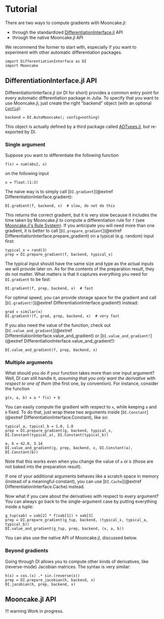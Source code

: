 # Tutorial

There are two ways to compute gradients with Mooncake.jl:

- through the standardized [DifferentiationInterface.jl](https://github.com/JuliaDiff/DifferentiationInterface.jl) API
- through the native Mooncake.jl API

We recommend the former to start with, especially if you want to experiment with other automatic differentiation packages.

```@example tuto
import DifferentiationInterface as DI
import Mooncake
```

## DifferentiationInterface.jl API

DifferentiationInterface.jl (or DI for short) provides a common entry point for every automatic differentiation package in Julia.
To specify that you want to use Mooncake.jl, just create the right "backend" object (with an optional [`Config`](@ref)):

```@example tuto
backend = DI.AutoMooncake(; config=nothing)
```

This object is actually defined by a third package called [ADTypes.jl](https://github.com/SciML/ADTypes.jl), but re-exported by DI.

### Single argument

Suppose you want to differentiate the following function

```@example tuto
f(x) = sum(abs2, x)
```

on the following input

```@example tuto
x = float.(1:3)
```

The naive way is to simply call [`DI.gradient`](@extref DifferentiationInterface.gradient):

```@example tuto
DI.gradient(f, backend, x)  # slow, do not do this
```

This returns the correct gradient, but it is very slow because it includes the time taken by Mooncake.jl to compute a differentiation rule for `f` (see [Mooncake.jl's Rule System](@ref)).
If you anticipate you will need more than one gradient, it is better to call [`DI.prepare_gradient`](@extref DifferentiationInterface.prepare_gradient) on a typical (e.g. random) input first:

```@example tuto
typical_x = rand(3)
prep = DI.prepare_gradient(f, backend, typical_x)
```

The typical input should have the same size and type as the actual inputs we will provide later on.
As for the contents of the preparation result, they do not matter.
What matters is that it captures everything you need for `DI.gradient` to be fast:

```@example tuto
DI.gradient(f, prep, backend, x)  # fast
```

For optimal speed, you can provide storage space for the gradient and call [`DI.gradient!`](@extref DifferentiationInterface.gradient!) instead:

```@example tuto
grad = similar(x)
DI.gradient!(f, grad, prep, backend, x)  # very fast
```

If you also need the value of the function, check out [`DI.value_and_gradient`](@extref DifferentiationInterface.value_and_gradient) or [`DI.value_and_gradient!`](@extref DifferentiationInterface.value_and_gradient!):

```@example tuto
DI.value_and_gradient(f, prep, backend, x)
```

### Multiple arguments

What should you do if your function takes more than one input argument?
Well, DI can still handle it, _assuming that you only want the derivative with respect to one of them_ (the first one, by convention).
For instance, consider the function

```@example tuto
g(x, a, b) = a * f(x) + b
```

You can easily compute the gradient with respect to `x`, while keeping `a` and `b` fixed.
To do that, just wrap these two arguments inside [`DI.Constant`](@extref DifferentiationInterface.Constant), like so:

```@example tuto
typical_a, typical_b = 1.0, 1.0
prep = DI.prepare_gradient(g, backend, typical_x, DI.Constant(typical_a), DI.Constant(typical_b))

a, b = 42.0, 3.14
DI.value_and_gradient(g, prep, backend, x, DI.Constant(a), DI.Constant(b))
```

Note that this works even when you change the value of `a` or `b` (those are not baked into the preparation result).

If one of your additional arguments behaves like a scratch space in memory (instead of a meaningful constant), you can use [`DI.Cache`](@extref DifferentiationInterface.Cache) instead.

Now what if you care about the derivatives with respect to every argument?
You can always go back to the single-argument case by putting everything inside a tuple:

```@example tuto
g_tup(xab) = xab[2] * f(xab[1]) + xab[3]
prep = DI.prepare_gradient(g_tup, backend, (typical_x, typical_a, typical_b))
DI.value_and_gradient(g_tup, prep, backend, (x, a, b))
```

You can also use the native API of Mooncake.jl, discussed below.

### Beyond gradients

Going through DI allows you to compute other kinds of derivatives, like (reverse-mode) Jacobian matrices.
The syntax is very similar:

```@example tuto
h(x) = cos.(x) .* sin.(reverse(x))
prep = DI.prepare_jacobian(h, backend, x)
DI.jacobian(h, prep, backend, x)
```

## Mooncake.jl API

!!! warning
    Work in progress.
